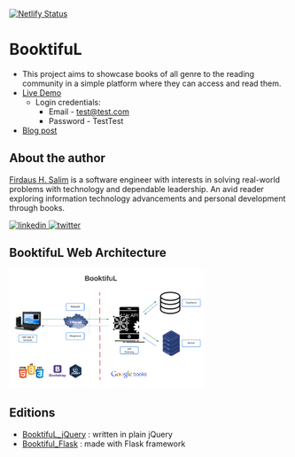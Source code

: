 [![Netlify Status](https://api.netlify.com/api/v1/badges/7e2fb97b-ae88-479f-948d-eab63a234ae4/deploy-status)](https://app.netlify.com/sites/booktiful/deploys)

# BooktifuL
- This project aims to showcase books of all genre to the reading community in a simple platform where they can access and read them.
- [Live Demo](https://booktiful.netlify.app/)
    - Login credentials:
        - Email - test@test.com
        - Password - TestTest
- [Blog post]()

## About the author
[Firdaus H. Salim](https://linktr.ee/firdaus_h_salim) is a software engineer with interests in solving real-world problems with technology and dependable leadership. An avid reader exploring information technology advancements and personal development through books. 

<a href="https://www.linkedin.com/in/firdaus-h-salim-73589118b/" rel="nofollow noreferrer">
    <img src="https://i.stack.imgur.com/gVE0j.png" alt="linkedin">
</a><a href="https://twitter.com/betascribbles" rel="nofollow noreferrer">
    <img src="http://i.imgur.com/tXSoThF.png" alt="twitter">
</a>

## BooktifuL Web Architecture
<img src="img/web app architecture.png" width=70% height=70%/>


## Editions
- [BooktifuL_jQuery](https://github.com/betascribbles/BooktifuL_jQuery) : written in plain jQuery
- [Booktiful_Flask](https://github.com/betascribbles/BooktifuL_flask) : made with Flask framework

